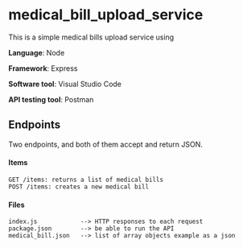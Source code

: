 # medical_bill_upload_service

This is a simple medical bills upload service using 

**Language**: Node

**Framework**: Express 

**Software tool**: Visual Studio Code

**API testing tool**: Postman

## Endpoints
Two endpoints, and both of them accept and return JSON.
#### Items
    GET /items: returns a list of medical bills
    POST /items: creates a new medical bill
#### Files
    index.js            --> HTTP responses to each request 
    package.json        --> be able to run the API
    medical_bill.json   --> list of array objects example as a json 
## 
